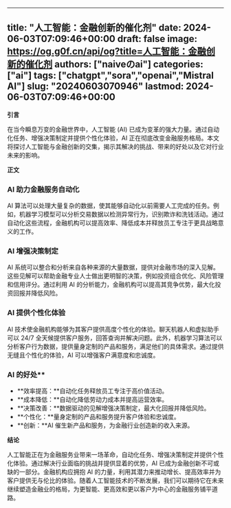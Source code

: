 
---
title: "人工智能：金融创新的催化剂"
date: 2024-06-03T07:09:46+00:00
draft: false
image: https://og.g0f.cn/api/og?title=人工智能：金融创新的催化剂
authors: ["naiveのai"]
categories: ["ai"]
tags: ["chatgpt","sora","openai","Mistral AI"]
slug: "20240603070946"
lastmod: 2024-06-03T07:09:46+00:00
---
**引言**

在当今瞬息万变的金融世界中，人工智能 (AI) 已成为变革的强大力量。通过自动化任务、增强决策制定并提供个性化体验，AI 正在彻底改变金融服务格局。本文将探讨人工智能与金融创新的交集，揭示其解决的挑战、带来的好处以及它对行业未来的影响。

**正文**

### AI 助力金融服务自动化

AI 算法可以处理大量复杂的数据，使其能够自动化以前需要人工完成的任务。例如，机器学习模型可以分析交易数据以检测异常行为，识别欺诈和洗钱活动。通过自动化这些流程，金融机构可以提高效率、降低成本并释放员工专注于更具战略意义的工作。

### AI 增强决策制定

AI 系统可以整合和分析来自各种来源的大量数据，提供对金融市场的深入见解。这些见解可以帮助金融专业人士做出更明智的决策，例如投资组合优化、风险管理和信用评分。通过利用 AI 的分析能力，金融机构可以提高其竞争优势，最大化投资回报并降低风险。

### AI 提供个性化体验

AI 技术使金融机构能够为其客户提供高度个性化的体验。聊天机器人和虚拟助手可以 24/7 全天候提供客户服务，回答查询并解决问题。此外，机器学习算法可以分析客户行为数据，提供量身定制的产品和服务，满足他们的具体需求。通过提供无缝且个性化的体验，AI 可以增强客户满意度和忠诚度。

### AI 的好处**

* **效率提高：**自动化任务释放员工专注于高价值活动。
* **成本降低：**自动化降低劳动力成本并提高运营效率。
* **决策改善：**数据驱动的见解增强决策制定，最大化回报并降低风险。
* **个性化：**量身定制的产品和服务提升客户体验和忠诚度。
* **创新：**AI 催生新产品和服务，为金融行业创造新的收入来源。

**结论**

人工智能正在为金融服务业带来一场革命，自动化任务、增强决策制定并提供个性化体验。通过解决行业面临的挑战并提供显着的优势，AI 已成为金融创新不可或缺的一部分。金融机构应拥抱 AI 的力量，利用其潜力来推动增长、提高效率并为客户提供无与伦比的体验。随着人工智能技术的不断发展，我们可以期待它在未来继续塑造金融业的格局，为更智能、更高效和更以客户为中心的金融服务铺平道路。